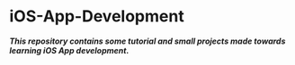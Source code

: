 # iOS-App-Development

***This repository contains some tutorial and small projects made towards learning iOS App development.***

